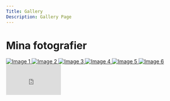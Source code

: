 ```yaml
---
Title: Gallery
Description: Gallery Page
---
```


Mina fotografier
==================

<div class="image-grid-container">
    <div class="image-grid">
        <a href="image/img1.jpg" target="_blank">
            <picture>
                <source media="(min-width: 668px)" srcset="image/img1.jpg?w=960&q=90">
                <source media="(min-width: 376px)" srcset="image/img1.jpg?w=667&q=70">
                <img src="image/img1.jpg?w=375&h=500&crop-to-fit&area=0,0,0,35&q=70" alt="Image 1">
            </picture>
        </a>
        <a href="image/img2.jpg" target="_blank">
            <picture>
                <source media="(min-width: 668px)" srcset="image/img2.jpg?w=960&q=90">
                <source media="(min-width: 376px)" srcset="image/img2.jpg?w=667&q=70">
                <img src="image/img2.jpg?w=375&h=500&crop-to-fit&area=0,0,0,35&q=70" alt="Image 2">
            </picture>
        </a>
        <a href="image/img3.jpg" target="_blank">
            <picture>
                <source media="(min-width: 668px)" srcset="image/img3.jpg?w=960&q=90">
                <source media="(min-width: 376px)" srcset="image/img3.jpg?w=667&q=70">
                <img src="image/img3.jpg?w=375&h=500&crop-to-fit&area=0,0,0,35&q=70" alt="Image 3">
            </picture>
        </a>
        <a href="image/img4.jpg" target="_blank">
            <picture>
                <source media="(min-width: 668px)" srcset="image/img4.jpg?w=960&q=90">
                <source media="(min-width: 376px)" srcset="image/img4.jpg?w=667&q=70">
                <img src="image/img4.jpg?w=375&h=500&crop-to-fit&area=0,0,0,35&q=70" alt="Image 4">
            </picture>
        </a>
        <a href="image/img5.jpg" target="_blank">
            <picture>
                <source media="(min-width: 668px)" srcset="image/img5.jpg?w=960&q=90">
                <source media="(min-width: 376px)" srcset="image/img5.jpg?w=667&q=70">
                <img src="image/img5.jpg?w=375&h=500&crop-to-fit&area=0,0,0,35&q=70" alt="Image 5">
            </picture>
        </a>
        <a href="image/img6.jpg" target="_blank">
            <picture>
                <source media="(min-width: 668px)" srcset="image/img6.jpg?w=960&q=90">
                <source media="(min-width: 376px)" srcset="image/img6.jpg?w=667&q=70">
                <img src="image/img6.jpg?w=375&h=500&crop-to-fit&area=0,0,0,35&q=70" alt="Image 6">
            </picture>
        </a>
    </div>
</div>
<div class="embed-container">
<iframe width="150" height="84" src="https://www.youtube.com/embed/07qb8xFooEw?si=9JlxcviOMGIYGMgZ" title="YouTube video player" frameborder="0" allow="accelerometer; autoplay; clipboard-write; encrypted-media; gyroscope; picture-in-picture; web-share" referrerpolicy="strict-origin-when-cross-origin" allowfullscreen></iframe>
</div>



